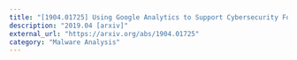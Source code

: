 ```yaml
---
title: "[1904.01725] Using Google Analytics to Support Cybersecurity Forensics"
description: "2019.04 [arxiv]"
external_url: "https://arxiv.org/abs/1904.01725"
category: "Malware Analysis"
---
```

